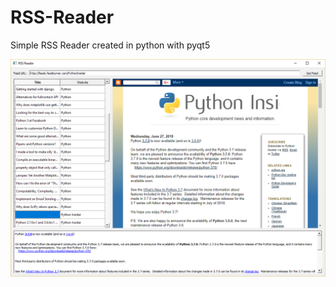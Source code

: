 # RSS-Reader
Simple RSS Reader created in python with pyqt5

![Rss Reader Image](https://github.com/JoshuaCochran/RSS-Reader/blob/master/docs/rssreader.PNG)
